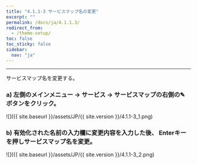 ```yaml
---
title: "4.1.1-3 サービスマップ名の変更"
excerpt: ""
permalink: /docs/ja/4.1.1.3/
redirect_from:
  - /theme-setup/
toc: false
toc_sticky: false
sidebar:
  nav: "ja"
---
```


---

サービスマップ名を変更する。

### a\) 左側のメインメニュー → サービス → サービスマップの右側の✎ボタンをクリック。
![]({{ site.baseurl }}/assets/JP/{{ site.version }}/4.1.1-3_1.png)

### b\) 有効化された名前の入力欄に変更内容を入力した後、 Enterキーを押しサービスマップ名を変更。
![]({{ site.baseurl }}/assets/JP/{{ site.version }}/4.1.1-3_2.png)
